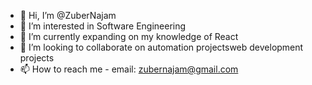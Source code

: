 - 👋 Hi, I’m @ZuberNajam
- 👀 I’m interested in Software Engineering
- 🌱 I’m currently expanding on my knowledge of React
- 💞️ I’m looking to collaborate on automation projectsweb development projects
- 📫 How to reach me - email: zubernajam@gmail.com

<!---
ZuberNajam/ZuberNajam is a ✨ special ✨ repository because its `README.md` (this file) appears on your GitHub profile.
You can click the Preview link to take a look at your changes.
--->
